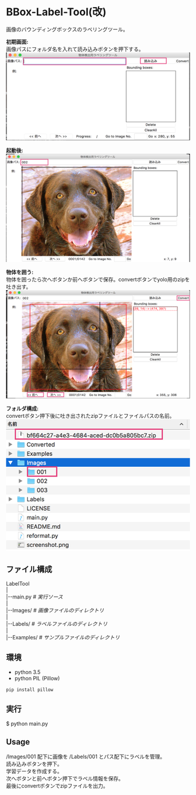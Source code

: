BBox-Label-Tool(改)
===============

画像のバウンディングボックスのラベリングツール。    

**初期画面:**    
画像パスにフォルダ名を入れて読み込みボタンを押下する。    
![Label Tool](./screenshot1.png)

**起動後:**
![Label Tool](./screenshot2.png)

**物体を囲う:**    
物体を囲ったら次へボタンか前へボタンで保存。convertボタンでyolo用のzipを吐き出す。    
![Label Tool](./screenshot3.png)

**フォルダ構成:**    
convertボタン押下後に吐き出されたzipファイルとファイルパスの名前。    
![Label Tool](./screenshot4.png)


ファイル構成    
-----------------
LabelTool  
|  
|--main.py   *# 実行ソース*  
|  
|--Images/   *# 画像ファイルのディレクトリ*  
|  
|--Labels/   *# ラベルファイルのディレクトリ*  
|  
|--Examples/  *# サンプルファイルのディレクトリ*  

環境    
----------
- python 3.5
- python PIL (Pillow)


```
pip install pillow
```

実行    
-------
$ python main.py

Usage
-----
/Images/001 配下に画像を /Labels/001 とパス配下にラベルを管理。    
読み込みボタンを押下。    
学習データを作成する。    
次へボタンと前へボタン押下でラベル情報を保存。    
最後にconvertボタンでzipファイルを出力。    

